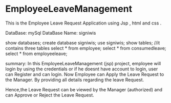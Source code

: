# EmployeeLeaveManagement
This is the Employee Leave Request Application using Jsp , html and css .

DataBase: mySql
DataBase Name: signiwis


show databases;
create database signiwis;
use signiwis;
show tables;  //it contains three tables
select * from employee;
select * from consumedleave;
select * from employeeleave;


summary:
In this EmployeeLeaveManagement (jsp) project, employee will login by using the credentials or if he doesnt have account to login, 
user can Register and can login.
Now Employee can Apply the Leave Request to the Manager.
By providing all details regarding the leave Request.

Hence,the Leave Request can be viewed by the Manager (authorized) and can Approve or Reject the Leave Request.
